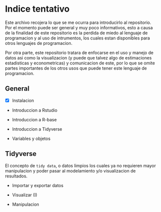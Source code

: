 Indice tentativo
================

Este archivo recojera lo que se me ocurra para introducirlo al
repositorio. Por el momento puede ser general y muy poco informativos,
esto a causa de la finalidad de este repositorio es la perdida de miedo
al lenguaje de programacion y al uso de intrumentos, los cuales estan
disponibles para otros lenguajes de programacion.

Por otra parte, este repositorio tratara de enfocarse en el uso y manejo
de datos asi como la visualizacion (y puede que talvez algo de
estimaciones estadisticas y econometricas) y comunicacion de este, por
lo que se omite partes importantes de los otros usos que puede tener
este lenguaje de programacion.

General
-------

-   [x] Instalacion

-   Introduccion a Rstudio

-   Introduccion a R-base

-   Introduccion a Tidyverse

-   Variables y objetos

Tidyverse
---------

El concepto de `tidy data`, o datos limpios los cuales ya no requieren
mayor manipulacion y poder pasar al modelamiento y/o visualizacion de
resultados.

-   Importar y exportar datos

-   Visualizar (I)

-   Manipulacion
